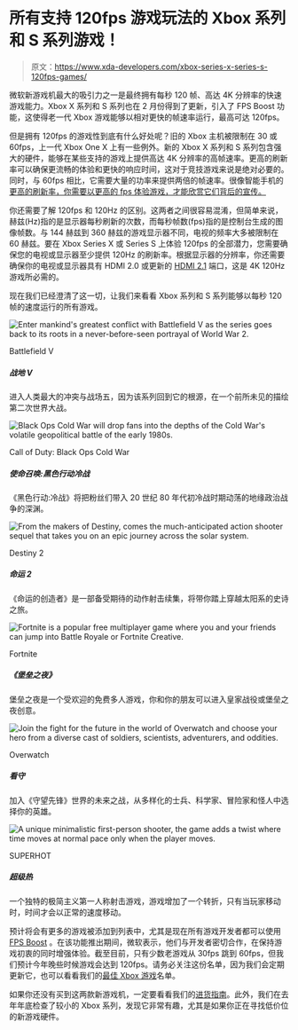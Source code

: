 # 所有支持 120fps 游戏玩法的 Xbox 系列和 S 系列游戏！

> 原文：<https://www.xda-developers.com/xbox-series-x-series-s-120fps-games/>

微软新游戏机最大的吸引力之一是最终拥有每秒 120 帧、高达 4K 分辨率的快速游戏能力。Xbox X 系列和 S 系列也在 2 月份得到了更新，引入了 FPS Boost 功能，这使得老一代 Xbox 游戏能够以相对更快的帧速率运行，最高可达 120fps。

但是拥有 120fps 的游戏性到底有什么好处呢？旧的 Xbox 主机被限制在 30 或 60fps，上一代 Xbox One X 上有一些例外。新的 Xbox X 系列和 S 系列包含强大的硬件，能够在某些支持的游戏上提供高达 4K 分辨率的高帧速率。更高的刷新率可以确保更流畅的体验和更快的响应时间，这对于竞技游戏来说是绝对必要的。同时，与 60fps 相比，它需要大量的功率来提供两倍的帧速率。很像智能手机的[更高的刷新率，你需要以更高的 fps 体验游戏，才能欣赏它们背后的宣传。](https://www.xda-developers.com/smartphone-display-refresh-rates-explained/)

你还需要了解 120fps 和 120Hz 的区别。这两者之间很容易混淆，但简单来说，赫兹(Hz)指的是显示器每秒刷新的次数，而每秒帧数(fps)指的是控制台生成的图像帧数。与 144 赫兹到 360 赫兹的游戏显示器不同，电视的频率大多被限制在 60 赫兹。要在 Xbox Series X 或 Series S 上体验 120fps 的全部潜力，您需要确保您的电视或显示器至少提供 120Hz 的刷新率。根据显示器的分辨率，你还需要确保你的电视或显示器具有 HDMI 2.0 或更新的 [HDMI 2.1](https://www.xda-developers.com/hdmi-standards-specs-explained/) 端口，这是 4K 120Hz 游戏所必需的。

现在我们已经澄清了这一切，让我们来看看 Xbox 系列和 S 系列能够以每秒 120 帧的速度运行的所有游戏。

 <picture>![Enter mankind's greatest conflict with Battlefield V as the series goes back to its roots in a never-before-seen portrayal of World War 2.](img/9dd81518e4164c31542fe42d3b5ec612.png)</picture> 

Battlefield V

##### 战地 V

进入人类最大的冲突与战场五，因为该系列回到它的根源，在一个前所未见的描绘第二次世界大战。

 <picture>![Black Ops Cold War will drop fans into the depths of the Cold War's volatile geopolitical battle of the early 1980s.](img/09d9df9df49b487c99773597a42f44e5.png)</picture> 

Call of Duty: Black Ops Cold War

##### 使命召唤:黑色行动冷战

《黑色行动:冷战》将把粉丝们带入 20 世纪 80 年代初冷战时期动荡的地缘政治战争的深渊。

 <picture>![From the makers of Destiny, comes the much-anticipated action shooter sequel that takes you on an epic journey across the solar system.](img/eb5cc42fc8239b76ebc2e0b6643c278f.png)</picture> 

Destiny 2

##### 命运 2

《命运的创造者》是一部备受期待的动作射击续集，将带你踏上穿越太阳系的史诗之旅。

 <picture>![Fortnite is a popular free multiplayer game where you and your friends can jump into Battle Royale or Fortnite Creative.](img/5c5b854b5f39f4fc8f5a5d4a03fb571d.png)</picture> 

Fortnite

##### 《堡垒之夜》

堡垒之夜是一个受欢迎的免费多人游戏，你和你的朋友可以进入皇家战役或堡垒之夜创意。

 <picture>![Join the fight for the future in the world of Overwatch and choose your hero from a diverse cast of soldiers, scientists, adventurers, and oddities.](img/68af13fc92e67ee5b82cd6b7a654f123.png)</picture> 

Overwatch

##### 看守

加入《守望先锋》世界的未来之战，从多样化的士兵、科学家、冒险家和怪人中选择你的英雄。

 <picture>![A unique minimalistic first-person shooter, the game adds a twist where time moves at normal pace only when the player moves.](img/a0d5d887c3065cfce0371871949d5963.png)</picture> 

SUPERHOT

##### 超级热

一个独特的极简主义第一人称射击游戏，游戏增加了一个转折，只有当玩家移动时，时间才会以正常的速度移动。

预计将会有更多的游戏被添加到列表中，尤其是现在所有游戏开发者都可以使用 [FPS Boost](https://news.xbox.com/en-us/2021/02/17/making-backward-compatible-games-even-better-with-fps-boost/) 。在该功能推出期间，微软表示，他们与开发者密切合作，在保持游戏初衷的同时增强体验。截至目前，只有少数老游戏从 30fps 跳到 60fps，但我们预计今年晚些时候游戏会达到 120fps。请务必关注这份名单，因为我们会定期更新它，也可以看看我们的[最佳 Xbox 游戏](https://www.xda-developers.com/best-xbox-games/)名单。

如果你还没有买到这两款新游戏机，一定要看看我们的[进货指南](https://www.xda-developers.com/xbox-series-x-restocks/)。此外，我们在去年年底检查了较小的 Xbox 系列，发现它非常有趣，尤其是如果你正在寻找低价位的新游戏硬件。